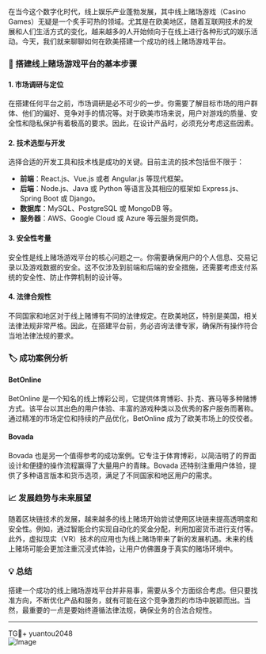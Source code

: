 在当今这个数字化时代，线上娱乐产业蓬勃发展，其中线上赌场游戏（Casino Games）无疑是一个炙手可热的领域。尤其是在欧美地区，随着互联网技术的发展和人们生活方式的变化，越来越多的人开始倾向于在线上进行各种形式的娱乐活动。今天，我们就来聊聊如何在欧美搭建一个成功的线上赌场游戏平台。

### 🎲 搭建线上赌场游戏平台的基本步骤

#### 1. 市场调研与定位

在搭建任何平台之前，市场调研是必不可少的一步。你需要了解目标市场的用户群体、他们的偏好、竞争对手的情况等。对于欧美市场来说，用户对游戏的质量、安全性和隐私保护有着极高的要求。因此，在设计产品时，必须充分考虑这些因素。

#### 2. 技术选型与开发

选择合适的开发工具和技术栈是成功的关键。目前主流的技术包括但不限于：

- **前端**：React.js、Vue.js 或者 Angular.js 等现代框架。
- **后端**：Node.js、Java 或 Python 等语言及其相应的框架如 Express.js、Spring Boot 或 Django。
- **数据库**：MySQL、PostgreSQL 或 MongoDB 等。
- **服务器**：AWS、Google Cloud 或 Azure 等云服务提供商。

#### 3. 安全性考量

安全性是线上赌场游戏平台的核心问题之一。你需要确保用户的个人信息、交易记录以及游戏数据的安全。这不仅涉及到前端和后端的安全措施，还需要考虑支付系统的安全性、防止作弊机制的设计等。

#### 4. 法律合规性

不同国家和地区对于线上赌博有不同的法律规定。在欧美地区，特别是美国，相关法律法规非常严格。因此，在搭建平台前，务必咨询法律专家，确保所有操作符合当地法律法规的要求。

### 🏷️ 成功案例分析

#### BetOnline

BetOnline 是一个知名的线上博彩公司，它提供体育博彩、扑克、赛马等多种赌博方式。该平台以其出色的用户体验、丰富的游戏种类以及优秀的客户服务而著称。通过精准的市场定位和持续的产品优化，BetOnline 成为了欧美市场上的佼佼者。

#### Bovada

Bovada 也是另一个值得参考的成功案例。它专注于体育博彩，以简洁明了的界面设计和便捷的操作流程赢得了大量用户的青睐。Bovada 还特别注重用户体验，提供了多种语言版本和货币选项，满足了不同国家和地区用户的需求。

### 📈 发展趋势与未来展望

随着区块链技术的发展，越来越多的线上赌场开始尝试使用区块链来提高透明度和安全性。例如，通过智能合约实现自动化的奖金分配，利用加密货币进行支付等。此外，虚拟现实（VR）技术的应用也为线上赌场带来了新的发展机遇。未来的线上赌场可能会更加注重沉浸式体验，让用户仿佛置身于真实的赌场环境中。

### 💡 总结

搭建一个成功的线上赌场游戏平台并非易事，需要从多个方面综合考虑。但只要找准方向，不断优化产品和服务，就有可能在这个竞争激烈的市场中脱颖而出。当然，最重要的一点是要始终遵循法律法规，确保业务的合法合规性。

---

TG💪+ yuantou2048  
![Image](https://github.com/user-attachments/assets/cf57a8bb-a08e-43c1-ad82-039f33c64200)